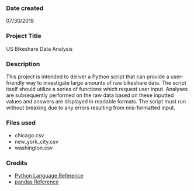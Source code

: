 ### Date created
07/30/2019

### Project Title
US Bikeshare Data Analysis

### Description
This project is intended to deliver a Python script that can provide a user-friendly way to investigate large amounts of raw bikeshare data. 
The script itself should utilize a series of functions which request user input. Analyses are subsequently performed on the raw data based on these inputted values and answers are displayed in readable formats. The script must run without breaking due to any errors resulting from mis-formatted input.

### Files used

- chicago.csv
- new_york_city.csv
- washington.csv

### Credits

- [Python Language Reference](https://docs.python.org/2/reference/index.html)
- [pandas Reference](https://pandas.pydata.org/pandas-docs/stable/reference/index.html)
